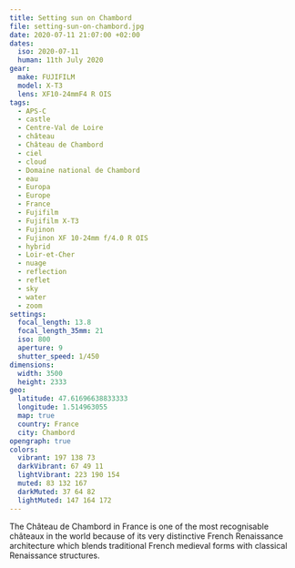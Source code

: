 ```yaml
---
title: Setting sun on Chambord
file: setting-sun-on-chambord.jpg
date: 2020-07-11 21:07:00 +02:00
dates:
  iso: 2020-07-11
  human: 11th July 2020
gear:
  make: FUJIFILM
  model: X-T3
  lens: XF10-24mmF4 R OIS
tags:
  - APS-C
  - castle
  - Centre-Val de Loire
  - château
  - Château de Chambord
  - ciel
  - cloud
  - Domaine national de Chambord
  - eau
  - Europa
  - Europe
  - France
  - Fujifilm
  - Fujifilm X-T3
  - Fujinon
  - Fujinon XF 10-24mm f/4.0 R OIS
  - hybrid
  - Loir-et-Cher
  - nuage
  - reflection
  - reflet
  - sky
  - water
  - zoom
settings:
  focal_length: 13.8
  focal_length_35mm: 21
  iso: 800
  aperture: 9
  shutter_speed: 1/450
dimensions:
  width: 3500
  height: 2333
geo:
  latitude: 47.61696638833333
  longitude: 1.514963055
  map: true
  country: France
  city: Chambord
opengraph: true
colors:
  vibrant: 197 138 73
  darkVibrant: 67 49 11
  lightVibrant: 223 190 154
  muted: 83 132 167
  darkMuted: 37 64 82
  lightMuted: 147 164 172
---
```


The Château de Chambord in France is one of the most recognisable châteaux in the world because of its very distinctive French Renaissance architecture which blends traditional French medieval forms with classical Renaissance structures.
